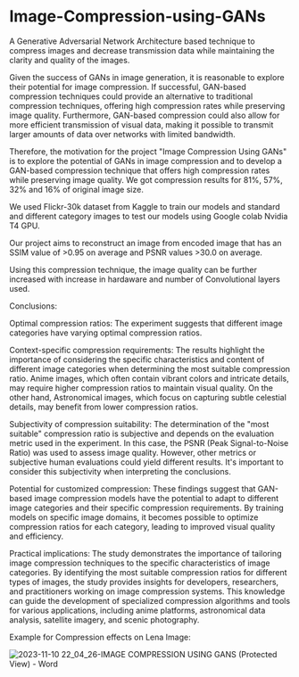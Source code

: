 # Image-Compression-using-GANs
A Generative Adversarial Network Architecture based technique to compress images and decrease transmission data while maintaining the clarity and quality of the images.

Given the success of GANs in image generation, it is reasonable to explore their potential for image compression. If successful, GAN-based compression techniques could provide an alternative to traditional compression techniques, offering high compression rates while preserving image quality. Furthermore, GAN-based compression could also allow for more efficient transmission of visual data, making it possible to transmit larger amounts of data over networks with limited bandwidth.

Therefore, the motivation for the project "Image Compression Using GANs" is to explore the potential of GANs in image compression and to develop a GAN-based compression technique that offers high compression rates while preserving image quality. We got compression results for 81%, 57%, 32% and 16% of original image size.

We used Flickr-30k dataset from Kaggle to train our models and standard and different category images to test our models using Google colab Nvidia T4 GPU.

Our project aims to reconstruct an image from encoded image that has an SSIM value of >0.95 on average and PSNR values >30.0 on average.

Using this compression technique, the image quality can be further increased with increase in hardaware and number of Convolutional layers used.

Conclusions:

Optimal compression ratios: The experiment suggests that different image categories have varying optimal compression ratios.

Context-specific compression requirements: The results highlight the importance of considering the specific characteristics and content of different image categories when determining the most suitable compression ratio. Anime images, which often contain vibrant colors and intricate details, may require higher compression ratios to maintain visual quality. On the other hand, Astronomical images, which focus on capturing subtle celestial details, may benefit from lower compression ratios.

Subjectivity of compression suitability: The determination of the "most suitable" compression ratio is subjective and depends on the evaluation metric used in the experiment. In this case, the PSNR (Peak Signal-to-Noise Ratio) was used to assess image quality. However, other metrics or subjective human evaluations could yield different results. It's important to consider this subjectivity when interpreting the conclusions.

Potential for customized compression: These findings suggest that GAN-based image compression models have the potential to adapt to different image categories and their specific compression requirements. By training models on specific image domains, it becomes possible to optimize compression ratios for each category, leading to improved visual quality and efficiency.

Practical implications: The study demonstrates the importance of tailoring image compression techniques to the specific characteristics of image categories. By identifying the most suitable compression ratios for different types of images, the study provides insights for developers, researchers, and practitioners working on image compression systems. This knowledge can guide the development of specialized compression algorithms and tools for various applications, including anime platforms, astronomical data analysis, satellite imagery, and scenic photography.

Example for Compression effects on Lena Image:

![2023-11-10 22_04_26-IMAGE COMPRESSION USING GANS (Protected View) - Word](https://github.com/surya998/Image-Compression-using-GANs/assets/76418814/bb1c72cd-3be5-4057-825f-e2bd1297ea34)

